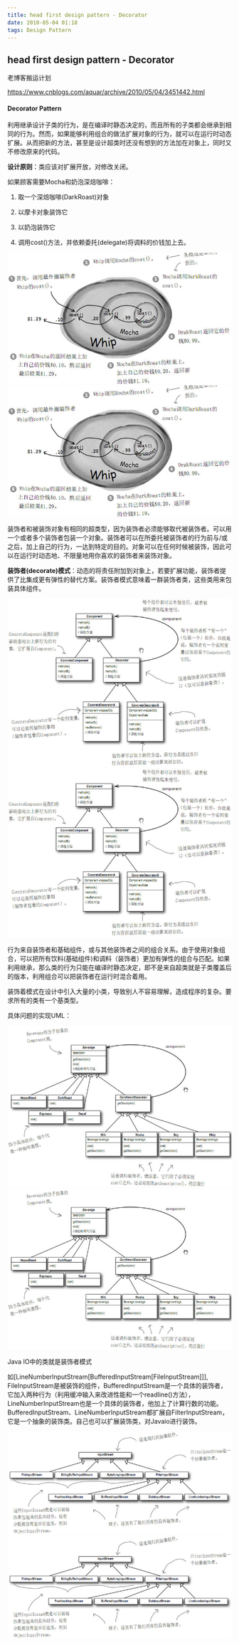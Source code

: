 ```yaml
---
title: head first design pattern - Decorator
date: 2010-05-04 01:18
tags: Design Pattern
---
```




## head first design pattern - Decorator

老博客搬运计划

https://www.cnblogs.com/aquar/archive/2010/05/04/3451442.html

#### Decorator Pattern

利用继承设计子类的行为，是在编译时静态决定的，而且所有的子类都会继承到相同的行为。然而，如果能够利用组合的做法扩展对象的行为，就可以在运行时动态扩展。从而把新的方法，甚至是设计超类时还没有想到的方法加在对象上，同时又不修改原来的代码。

**设计原则**：类应该对扩展开放，对修改关闭。

如果顾客需要Mocha和奶泡深焙咖啡：

1. 取一个深焙咖啡(DarkRoast)对象

2. 以摩卡对象装饰它 

3. 以奶泡装饰它 
4. 调用cost()方法，并依赖委托(delegate)将调料的价钱加上去。

![decorator_example](../../uploads/designpattern/decorator_example.png)
![decorator_example](/uploads/designpattern/decorator_example.png)

装饰者和被装饰对象有相同的超类型，因为装饰者必须能够取代被装饰者。可以用一个或者多个装饰者包装一个对象。装饰者可以在所委托被装饰者的行为前与/或之后，加上自己的行为，一达到特定的目的。对象可以在任何时候被装饰，因此可以在运行时动态地、不限量地用你喜欢的装饰者来装饰对象。

**装饰者(decorate)模式**：动态的将责任附加到对象上，若要扩展功能，装饰者提供了比集成更有弹性的替代方案。装饰者模式意味着一群装饰者类，这些类用来包装具体组件。

![decorator](../../uploads/designpattern/decorator.png)
![decorator](/uploads/designpattern/decorator.png)

行为来自装饰者和基础组件，或与其他装饰者之间的组合关系。由于使用对象组合，可以把所有饮料(基础组件)和调料（装饰者）更加有弹性的组合与匹配。如果利用继承，那么类的行为只能在编译时静态决定，即不是来自超类就是子类覆盖后的版本，利用组合可以把装饰者在运行时混合着用。

装饰着模式在设计中引入大量的小类，导致别人不容易理解，造成程序的复杂。要求所有的类有一个基类型。

具体问题的实现UML：

![decorator_app](../../uploads/designpattern/decorator_app.png)
![decorator_app](/uploads/designpattern/decorator_app.png)

Java IO中的类就是装饰者模式

如[LineNumberInputStream[BufferedInputStream[FileInputStream]]], FileInputStream是被装饰的组件，BufferedInputStream是一个具体的装饰者，它加入两种行为（利用缓冲输入来改进性能和一个readline()方法），LineNumberInputStream也是一个具体的装饰者，他加上了计算行数的功能。BufferedInputStream、LineNumberInputStream都扩展自FilterInputStream，它是一个抽象的装饰类。自己也可以扩展装饰类，对Javaio进行装饰。

![decorator_javaio](../../uploads/designpattern/decorator_javaio.png)
![decorator_javaio](/uploads/designpattern/decorator_javaio.png)


